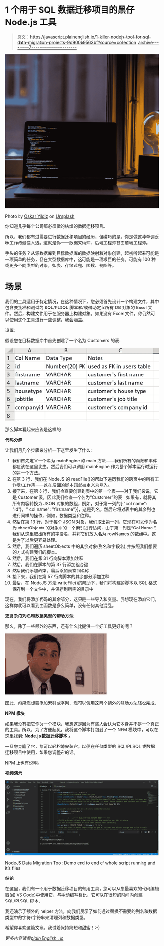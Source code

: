 # 1 个用于 SQL 数据迁移项目的黑仔 Node.js 工具

> 原文：<https://javascript.plainenglish.io/1-killer-nodejs-tool-for-sql-data-migration-projects-9d900b9563bf?source=collection_archive---------7----------------------->

![](img/fd6c3c7982e11a0f69af9cbb7dd0d524.png)

Photo by [Oskar Yildiz](https://unsplash.com/@oskaryil?utm_source=medium&utm_medium=referral) on [Unsplash](https://unsplash.com?utm_source=medium&utm_medium=referral)

你知道几乎每个公司都必须做的枯燥的数据迁移项目。

所以，我们都有过需要进行数据迁移项目的经历，但碰巧的是，你是做这种单调乏味工作的最佳人选。这就是你——数据架构师、后端工程师甚至前端工程师。

手头的任务？从源数据库到目标数据库的数据映射和对象创建，起初听起来可能是一项简单的任务，但在大型数据库中，这可能是一项艰巨的任务。可能有 100 种或更多不同类型的对象，如表、存储过程、函数、视图等。

# **场景**

我们的工具适用于特定情况，在这种情况下，您必须首先设计一个构建文件，其中包含要批准和测试的 SQL/PLSQL 脚本和/或借助定义所有 DB 对象的 Excel 文件。然后，构建文件用于在服务器上构建对象。如果没有 Excel 文件，你仍然可以使用这个工具进行一些调整，我会涵盖。

设置:

假设您在目标数据库中首先创建了一个名为 Customers 的表:

![](img/1a24938d51c95c39bd2a4c6e319501c1.png)

那么脚本看起来应该是这样的:

**代码分解**

让我们用几个步骤来分析一下这里发生了什么:

1.  我们首先定义一个名为 mainEngine 的 main 方法——我们所有的函数和事件都应该在这里发生。然后我们可以调用 mainEngine 作为整个脚本运行时运行的第一个方法。
2.  在第 3 行，我们在 NodeJS 的 readFile()的帮助下遍历我们的跨页中的所有工作表/工作簿——这在后面的脚本顶部被定义为导入。
3.  接下来，在第 8 行，我们检查要创建到表中的第一个表——对于我们来说，它是 Customer 表，因此我们检查一个名为“Customer”的表，如果有，就将其所有内容转换为 JSON 对象的数组，例如，对于第一列的[{"col name": "id"}，" col name": "firstname"}]，这是列名，然后它将对表中的其余列也进行同样的操作，例如，数据类型和注释。
4.  然后在第 13 行，对于每个 JSON 对象，我们取出第一列，它现在可以作为名为 sheetObjects 的对象中的一个索引进行访问，由于第一列是“Col Name ”,我们从这里取出所有的字段名，并将它们放入名为 rowNames 的数组中。这是为了以后更容易处理。
5.  然后，我们遍历 sheetObjects 中的其余对象(列名和字段名),并按照我们想要的方式构建我们的脚本。
6.  然后，我们在第 31 行向脚本添加注释
7.  然后，我们在脚本的第 37 行添加组合键
8.  然后我们添加约束，最后添加表空间名称
9.  接下来，我们在第 57 行向脚本的其余部分添加注释
10.  最后，在 NodeJS 方法 writeFile()的帮助下，我们将构建的脚本以 SQL 格式保存到一个文件中，并保存到所需的目录中

现在，我们将添加代码的其余部分，这只是一些导入和变量。我想现在添加它们，这样你就可以看到主函数是多么简单，没有任何其他混乱。

**更复杂的列名和数据类型的帮助方法**

那么，除了一些额外的东西，还有什么比提供一个好工具更好的呢？

![](img/2b2d17e16d7947f3077824599353e301.png)

因此，如果您想要添加索引或序列，您可以使用这两个额外的辅助方法轻松完成。

**NPM 模块**

如果我没有把它作为一个模块，我想这是因为有些人会认为它本身并不是一个真正的工具。所以，为了方便起见，我将这个脚本打包到了一个 NPM 模块中，可以在这里找到: [**Node.js 数据迁移脚本**](https://www.npmjs.com/package/datamigrationscript) **。**

一旦您克隆了它，您可以轻松地安装它，以便在任何类型的 SQL/PLSQL 或数据迁移项目中使用，如果您调整它的话。

NPM 上也有说明。

**视频演示**

![](img/88b41c14a82b4fdb2bd5d8b8b5f46bf1.png)

NodeJS Data Migration Tool: Demo end to end of whole script running and it’s files

**结论**

在这里，我们有一个用于数据迁移项目的有用工具，您可以从您最喜欢的代码编辑器(如 VS Code)中使用它，与手动编写相比，它可以在很短的时间内创建 SQL/PLSQL 脚本。

我还演示了额外的 helper 方法，向我们展示了如何通过替换不需要的列名和数据类型中的字符/字符串来清理列和数据类型。

希望你喜欢这篇文章。我试着保持简短和甜蜜！:-)

*更多内容请看*[*plain English . io*](http://plainenglish.io/)